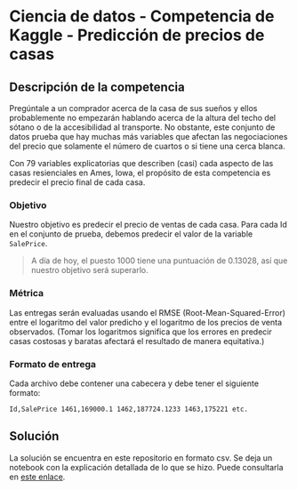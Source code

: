 # Ciencia de datos - Competencia de Kaggle - Predicción de precios de casas

## Descripción de la competencia

Pregúntale a un comprador acerca de la casa de sus sueños y ellos probablemente no empezarán hablando acerca de la altura del techo del sótano o de la accesibilidad al transporte. No obstante, este conjunto de datos prueba que hay muchas más variables que afectan las negociaciones del precio que solamente el número de cuartos o si tiene una cerca blanca.

Con 79 variables explicatorias que describen (casi) cada aspecto de las casas resienciales en Ames, Iowa, el propósito de esta competencia es predecir el precio final de cada casa.

### Objetivo
Nuestro objetivo es predecir el precio de ventas de cada casa. Para cada Id en el conjunto de prueba, debemos predecir el valor de la variable `SalePrice`.

> A día de hoy, el puesto 1000 tiene una puntuación de 0.13028, así que nuestro objetivo será superarlo.

### Métrica
Las entregas serán evaluadas usando el RMSE (Root-Mean-Squared-Error) entre el logaritmo del valor predicho y el logaritmo de los precios de venta observados. (Tomar los logaritmos significa que los errores en predecir casas costosas y baratas afectará el resultado de manera equitativa.)

### Formato de entrega
Cada archivo debe contener una cabecera y debe tener el siguiente formato:

`
Id,SalePrice
1461,169000.1
1462,187724.1233
1463,175221
etc.
`

## Solución
La solución se encuentra en este repositorio en formato csv. Se deja un notebook con la explicación detallada de lo que se hizo. Puede consultarla en [este enlace](https://nbviewer.org/github/ddfulaa/Data_Science_Kaggle_House_Pricing_AMES/blob/main/Precio%20de%20casas%20-%20Competencia%20de%20Kaggle.ipynb).

